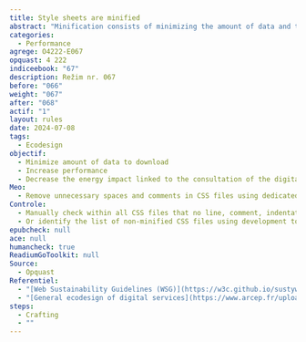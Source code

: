```yaml
---
title: Style sheets are minified
abstract: "Minification consists of minimizing the amount of data and thus the weight of the bearer file by removing the elements from which the drive machine can be dispensed (typically&nbsp;: spaces, line breaks and comments). CSS stylesheets can be minified."
categories:
  - Performance
agrege: O4222-E067
opquast: 4 222
indiceebook: "67"
description: Režim nr. 067
before: "066"
weight: "067"
after: "068"
actif: "1"
layout: rules
date: 2024-07-08
tags:
  - Ecodesign
objectif:
  - Minimize amount of data to download
  - Increase performance
  - Decrease the energy impact linked to the consultation of the digital book
Meo:
  - Remove unnecessary spaces and comments in CSS files using dedicated tools.
Controle:
  - Manually check within all CSS files that no line, comment, indentation or line break is available.
  - Or identify the list of non-minified CSS files using development tools (browsers, online tools, etc.)
epubcheck: null
ace: null
humancheck: true
ReadiumGoToolkit: null
Source:
  - Opquast
Referentiel:
  - "[Web Sustainability Guidelines (WSG)](https://w3c.github.io/sustyweb/#minify-your-html-css-and-javascript)"
  - "[General ecodesign of digital services](https://www.arcep.fr/uploads/tx_gspublication/consultation-referentiel-ecoconception-services-numeriques_091023.pdf) (6. Does the digital service have compression techniques in place on the total of the transferred resources that it has&nbsp; control?)"
steps:
  - Crafting
  - ""
---
```

